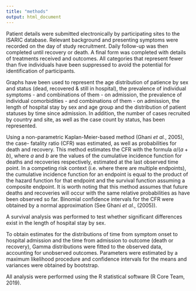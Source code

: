 ```yaml
---
title: "methods"
output: html_document
---
```


Patient details were submitted electronically by participating sites to the ISARIC database.  Relevant background and presenting symptoms were recorded on the day of study recruitment.  Daily follow-up was then completed until recovery or death.  A final form was completed with details of treatments received and outcomes. All categories that represent fewer than five individuals have been suppressed to avoid the potential for identification of participants. 

Graphs have been used to represent the age distribution of patience by sex and status (dead, recovered & still in hospital), the prevalence of individual symptoms  - and combinations of them - on admission, the prevalence of individual comorbidities  - and combinations of them - on admission, the length of hospital stay by sex and age group and the distribution of patient statuses by time since admission. In addition, the number of cases recruited by country and site, as well as the case count by status, has been represented.

Using a non-parametric Kaplan-Meier-based method (Ghani *et al.*, 2005), the case- fatality ratio (CFR) was estimated, as well as probabilities for death and recovery. This method estimates the CFR with the formula $a/(a+b)$, where $a$ and $b$ are the values of the cumulative incidence function for deaths and recoveries respectively, estimated at the last observed time point. In a competing risk context (i.e. where there are multiple endpoints),  the cumulative incidence function for an endpoint is equal to the product of the hazard function for that endpoint and the survival function assuming a composite endpoint. It is worth noting that this method assumes that future deaths and recoveries will occur with the same relative probabilities as have been observed so far. Binomial confidence intervals for the CFR were obtained by a normal approximation (See Ghani *et al.*, (2005)).

A survival analysis was performed to test whether significant differences exist in the length of hospital stay by sex.

<!-- Another CFR estimation method, which uses observed outcomes only, was employed in this analysis. For this method, the CFR is calculated as the ratio of deaths to the sum of deaths and recoveries until the reference point (Wu *et al.*, 2020). Over time, the uncertainty around the estimate decreases due to an increase in completed outcomes. Exact binomial confidence intervals are plotted along with the risk estimate at each time point.  -->

To obtain estimates for the distributions of time from symptom onset to hospital admission and the time from admission to outcome (death or recovery), Gamma distributions were fitted to the observed data, accounting for unobserved outcomes. Parameters were estimated by a maximum likelihood procedure and confidence intervals for the means and variances were obtained by bootstrap. 

<!-- For cases still in hospital, i.e. cases which do not yet have an outcome by the date of this report, the  likelihood function for the estimation of the time from admission to any outcome was constructed to allow for right censoring. -->

All analysis were performed using the R statistical software (R Core Team, 2019).
